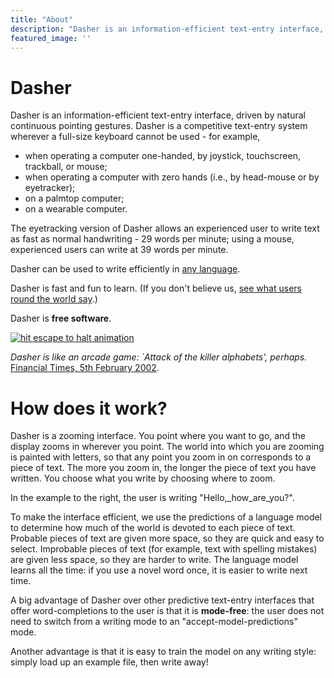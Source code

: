 ```yaml
---
title: "About"
description: "Dasher is an information-efficient text-entry interface, driven by natural continuous pointing gestures. Dasher is a competitive text-entry system wherever a full-size keyboard cannot be used."
featured_image: ''
---
```

Dasher
======

Dasher is an information-efficient text-entry interface, driven by natural continuous pointing gestures. Dasher is a competitive text-entry system wherever a full-size keyboard cannot be used - for example,

*   when operating a computer one-handed, by joystick, touchscreen, trackball, or mouse;
*   when operating a computer with zero hands (i.e., by head-mouse or by eyetracker);
*   on a palmtop computer;
*   on a wearable computer.

The eyetracking version of Dasher allows an experienced user to write text as fast as normal handwriting - 29 words per minute; using a mouse, experienced users can write at 39 words per minute.

Dasher can be used to write efficiently in [any language](Languages.html).

Dasher is fast and fun to learn. (If you don't believe us, [see what users round the world say](users.html).)

Dasher is **free software**.


[![hit escape to halt animation](http://www.inference.phy.cam.ac.uk/dasher/images/newdasher.gif)](http://www.inference.phy.cam.ac.uk/dasher/images/largedasher.gif)

_Dasher is like an arcade game: `Attack of the killer alphabets', perhaps._  
[Financial Times, 5th February 2002](/is/press/ft0202.gif).

How does it work? 
======

Dasher is a zooming interface. You point where you want to go, and the display zooms in wherever you point. The world into which you are zooming is painted with letters, so that any point you zoom in on corresponds to a piece of text. The more you zoom in, the longer the piece of text you have written. You choose what you write by choosing where to zoom.

In the example to the right, the user is writing "Hello,\_how\_are_you?".

To make the interface efficient, we use the predictions of a language model to determine how much of the world is devoted to each piece of text. Probable pieces of text are given more space, so they are quick and easy to select. Improbable pieces of text (for example, text with spelling mistakes) are given less space, so they are harder to write. The language model learns all the time: if you use a novel word once, it is easier to write next time.

A big advantage of Dasher over other predictive text-entry interfaces that offer word-completions to the user is that it is **mode-free**: the user does not need to switch from a writing mode to an "accept-model-predictions" mode.

Another advantage is that it is easy to train the model on any writing style: simply load up an example file, then write away!